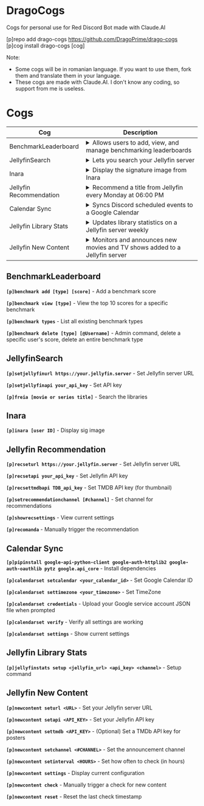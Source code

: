 # DragoCogs
Cogs for personal use for Red Discord Bot made with Claude.AI

[p]repo add drago-cogs https://github.com/DragoPrime/drago-cogs<br>
[p]cog install drago-cogs [cog]

Note:
- Some cogs will be in romanian language. If you want to use them, fork them and translate them in your language.
- These cogs are made with Claude.AI. I don't know any coding, so support from me is useless.

# Cogs
| Cog | Description |
| --- | ----------- |
| BenchmarkLeaderboard | <details><summary>Allows users to add, view, and manage benchmarking leaderboards</summary>Allows users to add, view, and manage benchmarking leaderboards</details>
| JellyfinSearch | <details><summary>Lets you search your Jellyfin server</summary>This cog is in romanian language and a custom command to search</details>
| Inara | <details><summary>Display the signature image from Inara</summary>Display the signature image from Inara</details>
| Jellyfin Recommendation | <details><summary>Recommend a title from Jellyfin every Monday at 06:00 PM</summary>This cog is in romanian language and a custom command to recommend</details>
| Calendar Sync | <details><summary>Syncs Discord scheduled events to a Google Calendar</summary>Syncs Discord scheduled events to a Google Calendar</details>
| Jellyfin Library Stats | <details><summary>Updates library statistics on a Jellyfin server weekly</summary>This cog is in romanian language</details>
| Jellyfin New Content | <details><summary>Monitors and announces new movies and TV shows added to a Jellyfin server</summary>This cog is in romanian language</details>

## BenchmarkLeaderboard

**`[p]benchmark add [type] [score]`** - Add a benchmark score

**`[p]benchmark view [type]`** - View the top 10 scores for a specific benchmark

**`[p]benchmark types`** - List all existing benchmark types

**`[p]benchmark delete [type] [@Username]`** - Admin command, delete a specific user's score, delete an entire benchmark type

## JellyfinSearch

**`[p]setjellyfinurl https://your.jellyfin.server`** - Set Jellyfin server URL

**`[p]setjellyfinapi your_api_key`** - Set API key

**`[p]freia [movie or series title]`** - Search the libraries

## Inara

**`[p]inara [user ID]`** - Display sig image

## Jellyfin Recommendation

**`[p]recseturl https://your.jellyfin.server`** - Set Jellyfin server URL

**`[p]recsetapi your_api_key`** - Set Jellyfin API key

**`[p]recsettmdbapi TDB_api_key`** - Set TMDB API key (for thumbnail)

**`[p]setrecommendationchannel [#channel]`** - Set channel for recommendations

**`[p]showrecsettings`** - View current settings

**`[p]recomanda`** - Manually trigger the recommendation

## Calendar Sync

**`[p]pipinstall google-api-python-client google-auth-httplib2 google-auth-oauthlib pytz google.api_core`** - Install dependencies

**`[p]calendarset setcalendar <your_calendar_id>`** - Set Google Calendar ID

**`[p]calendarset settimezone <your_timezone>`** - Set TimeZone

**`[p]calendarset credentials`** - Upload your Google service account JSON file when prompted

**`[p]calendarset verify`** - Verify all settings are working

**`[p]calendarset settings`** - Show current settings

## Jellyfin Library Stats

**`[p]jellyfinstats setup <jellyfin_url> <api_key> <channel>`** - Setup command

## Jellyfin New Content

**`[p]newcontent seturl <URL>`** - Set your Jellyfin server URL

**`[p]newcontent setapi <API_KEY>`** - Set your Jellyfin API key

**`[p]newcontent settmdb <API_KEY>`** - (Optional) Set a TMDb API key for posters

**`[p]newcontent setchannel <#CHANNEL>`** - Set the announcement channel

**`[p]newcontent setinterval <HOURS>`** - Set how often to check (in hours)

**`[p]newcontent settings`** - Display current configuration

**`[p]newcontent check`** - Manually trigger a check for new content

**`[p]newcontent reset`** - Reset the last check timestamp
